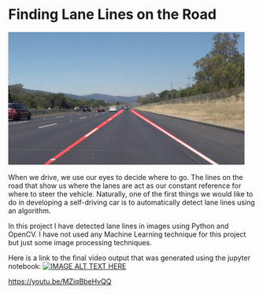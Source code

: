 # **Finding Lane Lines on the Road** 

<img src="examples/laneLines_thirdPass.jpg" width="480" alt="Combined Image" />

When we drive, we use our eyes to decide where to go.  The lines on the road that show us where the lanes are act as our constant reference for where to steer the vehicle.  Naturally, one of the first things we would like to do in developing a self-driving car is to automatically detect lane lines using an algorithm.

In this project I have detected lane lines in images using Python and OpenCV. I have not used any Machine Learning technique for this project but just some image processing techniques.

Here is a link to the final video output that was generated using the jupyter notebook:
[![IMAGE ALT TEXT HERE](https://youtu.be/MZiqBbeHvQQ/0.jpg)](https://youtu.be/MZiqBbeHvQQ)

https://youtu.be/MZiqBbeHvQQ